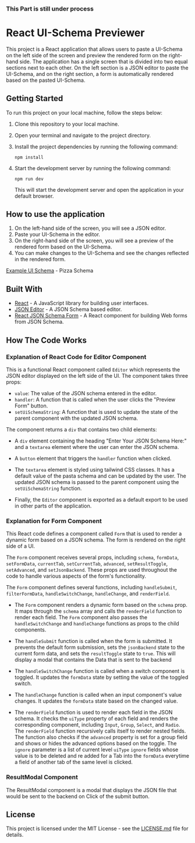 
### This Part is still under process
# React UI-Schema Previewer

This project is a React application that allows users to paste a UI-Schema on the left side of the screen and preview the rendered form on the right-hand side. The application has a single screen that is divided into two equal sections next to each other. On the left section is a JSON editor to paste the UI-Schema, and on the right section, a form is automatically rendered based on the pasted UI-Schema.

## Getting Started

To run this project on your local machine, follow the steps below:

1. Clone this repository to your local machine.
2. Open your terminal and navigate to the project directory.
3. Install the project dependencies by running the following command:

   ```
   npm install
   ```

4. Start the development server by running the following command:

   ```
   npm run dev
   ```

   This will start the development server and open the application in your default browser.

## How to use the application

1. On the left-hand side of the screen, you will see a JSON editor.
2. Paste your UI-Schema in the editor.
3. On the right-hand side of the screen, you will see a preview of the rendered form based on the UI-Schema.
4. You can make changes to the UI-Schema and see the changes reflected in the rendered form.

[Example UI Schema](https://drive.google.com/file/d/19_E6dSDUbiDR31wNSSvUARHxh1HeT6L4/view)  - Pizza Schema

## Built With

- [React](https://reactjs.org/) - A JavaScript library for building user interfaces.
- [JSON Editor](https://github.com/json-editor/json-editor) - A JSON Schema based editor.
- [React JSON Schema Form](https://github.com/mozilla-services/react-jsonschema-form) - A React component for building Web forms from JSON Schema.

## How The Code Works

### Explanation of React Code for Editor Component

This is a functional React component called `Editor` which represents the JSON editor displayed on the left side of the UI. The component takes three props:

- `value`: The value of the JSON schema entered in the editor.
- `handler`: A function that is called when the user clicks the "Preview Form" button.
- `setUiSchemaString`: A function that is used to update the state of the parent component with the updated JSON schema.

The component returns a `div` that contains two child elements:

- A `div` element containing the heading "Enter Your JSON Schema Here:" and a `textarea` element where the user can enter the JSON schema.
- A `button` element that triggers the `handler` function when clicked.

- The `textarea` element is styled using tailwind CSS classes. It has a default value of the pasta schema and can be updated by the user. The updated JSON schema is passed to the parent component using the `setUiSchemaString` function.

- Finally, the `Editor` component is exported as a default export to be used in other parts of the application.

### Explanation for Form Component

This React code defines a component called `Form` that is used to render a dynamic form based on a JSON schema. The form is rendered on the right side of a UI.

The `Form` component receives several props, including `schema`, `formData`, `setFormData`, `currentTab`, `setCurrentTab`, `advanced`, `setResultToggle`, `setAdvanced`, and `setJsonBackend`. These props are used throughout the code to handle various aspects of the form's functionality.

The `Form` component defines several functions, including `handleSubmit`, `filterFormData`, `handleSwitchChange`, `handleChange`, and `renderField`. 

- The `Form` component renders a dynamic form based on the `schema` prop. It maps through the `schema` array and calls the `renderField` function to render each field. The `Form` component also passes the `handleSwitchChange` and `handleChange` functions as props to the child components.


- The `handleSubmit` function is called when the form is submitted. It prevents the default form submission, sets the `jsonBackend` state to the current form data, and sets the `resultToggle` state to `true`. This will display a modal that contains the Data that is sent to the backend

- The `handleSwitchChange` function is called when a switch component is toggled. It updates the `formData` state by setting the value of the toggled switch.

- The `handleChange` function is called when an input component's value changes. It updates the `formData` state based on the changed value.

- The `renderField` function is used to render each field in the JSON schema. It checks the `uiType` property of each field and renders the corresponding component, including `Input`, `Group`, `Select`, and `Radio`. The `renderField` function recursively calls itself to render nested fields. The function also checks if the `advanced` property is set for a group field and shows or hides the advanced options based on the toggle. The `ignore` parameter is a list of current level `uiType` `ignore` fields whose value is to be deleted and re added for a Tab into the `formData` everytime a field of another tab of the same level is clicked. 

### ResultModal Component
The ResultModal component is a modal that displays the JSON file that would be sent to the backend on Click of the submit button.

## License

This project is licensed under the MIT License - see the [LICENSE.md](LICENSE.md) file for details.